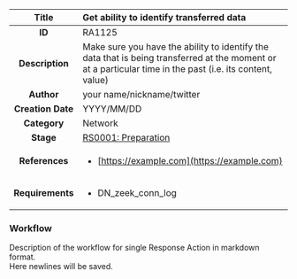 | Title                       | Get ability to identify transferred data         |
|:---------------------------:|:--------------------|
| **ID**                      | RA1125            |
| **Description**             | Make sure you have the ability to identify the data that is being transferred at the moment or at a particular time in the past (i.e. its content, value)   |
| **Author**                  | your name/nickname/twitter        |
| **Creation Date**           | YYYY/MM/DD |
| **Category**                | Network      |
| **Stage**                   |[RS0001: Preparation](../Response_Stages/RS0001.md)| 
| **References** |<ul><li>[https://example.com](https://example.com)</li></ul>|
| **Requirements** |<ul><li>DN_zeek_conn_log</li></ul>|

### Workflow

Description of the workflow for single Response Action in markdown format.  
Here newlines will be saved.
